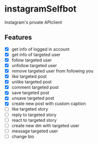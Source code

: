 # instagramSelfbot
Instagram's private APIclient

## Features
- [x] get info of logged in account
- [x] get info of targeted user
- [x] follow targeted user
- [x] unfollow targeted user
- [x] remove targeted user from following you
- [x] like targeted post
- [x] unlike targeted post
- [x] comment targeted post
- [x] save targeted post
- [x] unsave targeted post
- [x] create new post with custom caption
- [ ] like targeted story
- [ ] reply to targeted story
- [ ] react to targeted story
- [ ] create new dm with targeted user
- [ ] message targeted user
- [ ] change bio
